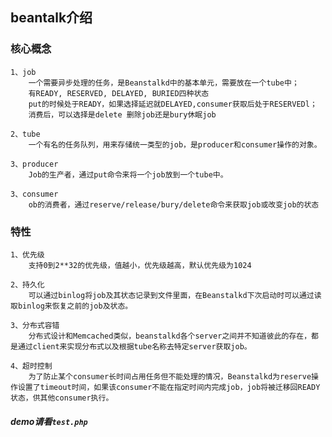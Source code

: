 beantalk介绍
----------

### 核心概念
    1、job
        一个需要异步处理的任务，是Beanstalkd中的基本单元，需要放在一个tube中；
        有READY, RESERVED, DELAYED, BURIED四种状态
        put的时候处于READY，如果选择延迟就DELAYED,consumer获取后处于RESERVEDl；
        消费后，可以选择是delete 删除job还是bury休眠job
        
    2、tube
        一个有名的任务队列，用来存储统一类型的job，是producer和consumer操作的对象。
        
    3、producer
        Job的生产者，通过put命令来将一个job放到一个tube中。
     
    3、consumer
        ob的消费者，通过reserve/release/bury/delete命令来获取job或改变job的状态
        
### 特性
    1、优先级
        支持0到2**32的优先级，值越小，优先级越高，默认优先级为1024
        
    2、持久化
        可以通过binlog将job及其状态记录到文件里面，在Beanstalkd下次启动时可以通过读取binlog来恢复之前的job及状态。
        
    3、分布式容错
        分布式设计和Memcached类似，beanstalkd各个server之间并不知道彼此的存在，都是通过client来实现分布式以及根据tube名称去特定server获取job。
        
    4、超时控制
        为了防止某个consumer长时间占用任务但不能处理的情况，Beanstalkd为reserve操作设置了timeout时间，如果该consumer不能在指定时间内完成job，job将被迁移回READY状态，供其他consumer执行。
        
        
##### demo请看```test.php```